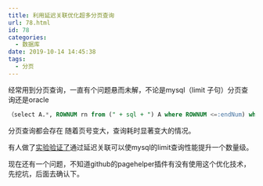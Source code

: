 ```yaml
---
title: 利用延迟关联优化超多分页查询
url: 78.html
id: 78
categories:
  - 数据库
date: 2019-10-14 14:45:38
tags:
  - 分页
---
```


经常用到分页查询，一直有个问题悬而未解，不论是mysql（limit 子句）分页查询还是oracle

```sql
（select A.*, ROWNUM rn from (" + sql + ") A where ROWNUM <=:endNum) where rn >=:startNum"）
```

分页查询都会存在 随着页号变大，查询耗时显著变大的情况。





有人做了[实验验证了](https://www.cnblogs.com/allenli263/p/7351107.html)通过延迟关联可以使mysql的limit查询性能提升一个数量级。

现在还有一个问题，不知道github的pagehelper插件有没有使用这个优化技术，先挖坑，后面去确认下。